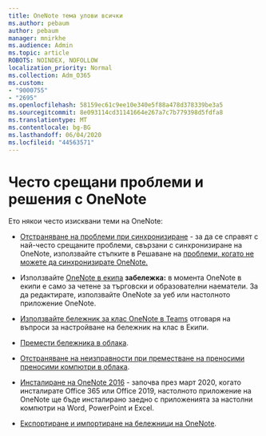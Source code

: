 ```yaml
---
title: OneNote тема улови всички
ms.author: pebaum
author: pebaum
manager: mnirkhe
ms.audience: Admin
ms.topic: article
ROBOTS: NOINDEX, NOFOLLOW
localization_priority: Normal
ms.collection: Adm_O365
ms.custom:
- "9000755"
- "2695"
ms.openlocfilehash: 58159ec61c9ee10e340e5f88a478d378339be3a5
ms.sourcegitcommit: 8e093114cd31141664e267a7c7b779398d5fdfa8
ms.translationtype: MT
ms.contentlocale: bg-BG
ms.lasthandoff: 06/04/2020
ms.locfileid: "44563571"
---
```

# <a name="common-issues-and-resolutions-with-onenote"></a>Често срещани проблеми и решения с OneNote

Ето някои често изисквани теми на OneNote:

- [Отстраняване на проблеми при синхронизиране](https://support.office.com/article/299495ef-66d1-448f-90c1-b785a6968d45) - за да се справят с най-често срещаните проблеми, свързани с синхронизиране на OneNote, използвайте стъпките в Решаване на [проблеми, когато не можете да синхронизирате OneNote.](https://support.office.com/article/Fix-issues-when-you-can-t-sync-OneNote-299495ef-66d1-448f-90c1-b785a6968d45)

- Използвайте [OneNote в екипа](https://support.microsoft.com/office/0ec78cc3-ba3b-4279-a88e-aa40af9865c2) **забележка:** в момента OneNote в екипи е само за четене за търговски и образователни наематели. За да редактирате, използвайте OneNote за уеб или настолното приложение OneNote.

- [Използвайте бележник за клас OneNote в Teams](https://support.office.com/article/bd77f11f-27cd-4d41-bfbd-2b11799f1440) отговаря на въпроси за настройване на бележник на клас в Екипи.

- [Премести бележника в облака](https://support.office.com/article/d5c28b91-7b9c-45be-8f0c-529bdbba019a).

- [Отстраняване на неизправности при преместване на преносими преносими компютри в облака](https://support.office.com/article/70528107-11dc-4f3f-b695-b150059dfd78).

- [Инсталиране на OneNote 2016](https://support.office.com/article/c08068d8-b517-4464-9ff2-132cb9c45c08) - започва през март 2020, когато инсталирате Office 365 или Office 2019, настолното приложение на OneNote ще бъде инсталирано заедно с приложенията за настолни компютри на Word, PowerPoint и Excel.

- [Експортиране и импортиране на бележници на OneNote](https://support.office.com/article/a4b60da5-8f33-464e-b1ba-b95ce540f309).
